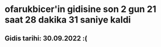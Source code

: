 # ofarukbicer'in gidisine son 2 gun 21 saat 28 dakika 31 saniye kaldi

## Gidis tarihi: 30.09.2022 :(